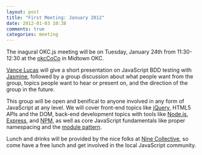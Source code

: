 ```yaml
---
layout: post
title: "First Meeting: January 2012"
date: 2012-01-03 10:38
comments: true
categories: meeting
---
```


The inagural OKC.js meeting will be on Tuesday, January 24th from 11:30-12:30 at the [okcCoCo](http://okccoco.com) in Midtown OKC.

[Vance Lucas](http://www.vancelucas.com) will give a short presentation on JavaScript BDD testing with [Jasmine](http://pivotal.github.com/jasmine/), followed by a group discussion about what people want from the group, topics people want to hear or present on, and the direction of the group in the future.

This group will be open and benifical to anyone involved in any form of JavaScript at any level. We will cover front-end topics like [jQuery](http://jquery.com), HTML5 APIs and the DOM, back-end development topics with tools like [Node.js](http://nodejs.org), [Express](http://expressjs.com/), and [NPM](http://npmjs.org/), as well as core JavaScript fundamentals like proper namespacing and the [module pattern](http://www.adequatelygood.com/2010/3/JavaScript-Module-Pattern-In-Depth).

Lunch and drinks will be provided by the nice folks at [Nine Collective](http://ninecollective.com/), so come have a free lunch and get involved in the local JavaScript community.
